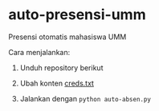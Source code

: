 # auto-presensi-umm
Presensi otomatis mahasiswa UMM


Cara menjalankan:

1. Unduh repository berikut

2. Ubah konten [creds.txt](https://github.com/blanktix/auto-presensi-umm/blob/main/creds.txt)

3. Jalankan dengan `python auto-absen.py`
